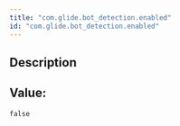 ```yaml
---
title: "com.glide.bot_detection.enabled"
id: "com.glide.bot_detection.enabled"
---
```

## Description



## Value: 
```
false
```